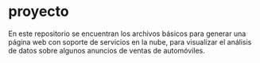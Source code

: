 # proyecto
En este repositorio se encuentran los archivos básicos para generar una página web con soporte de servicios en la nube, para visualizar el análisis de datos sobre algunos anuncios de ventas de automóviles.
